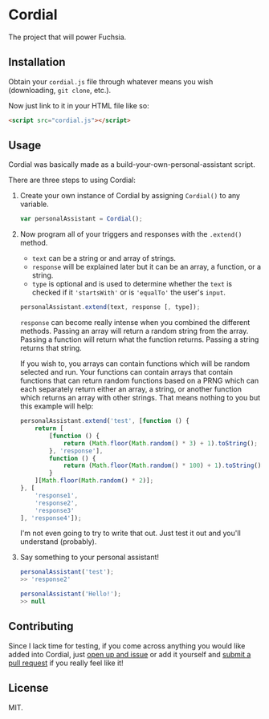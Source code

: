 # Cordial
The project that will power Fuchsia.

## Installation
Obtain your `cordial.js` file through whatever means you wish (downloading, `git clone`, etc.).

Now just link to it in your HTML file like so:

```html
<script src="cordial.js"></script>
```

## Usage
Cordial was basically made as a build-your-own-personal-assistant script.

There are three steps to using Cordial:

1.	Create your own instance of Cordial by assigning `Cordial()` to any variable.

	```javascript
	var personalAssistant = Cordial();
	```

2.	Now program all of your triggers and responses with the `.extend()` method.

	* `text` can be a string or and array of strings.
	* `response` will be explained later but it can be an array, a function, or a string.
	* `type` is optional and is used to determine whether the `text` is checked if it `'startsWith'` or is `'equalTo'` the user's `input`.

	```javascript
	personalAssistant.extend(text, response [, type]);
	```

	`response` can become really intense when you combined the different methods. Passing an array will return a random string from the array. Passing a function will return what the function returns. Passing a string returns that string.

	If you wish to, you arrays can contain functions which will be random selected and run. Your functions can contain arrays that contain functions that can return random functions based on a PRNG which can each separately return either an array, a string, or another function which returns an array with other strings. That means nothing to you but this example will help:

	```javascript
	personalAssistant.extend('test', [function () {
		return [
			[function () {
				return (Math.floor(Math.random() * 3) + 1).toString();
			}, 'response'],
			function () {
				return (Math.floor(Math.random() * 100) + 1).toString();
			}
		][Math.floor(Math.random() * 2)];
	}, [
		'response1',
		'response2',
		'response3'
	], 'response4']);
	```

	I'm not even going to try to write that out. Just test it out and you'll understand (probably).

3. Say something to your personal assistant!

	```javascript
	personalAssistant('test');
	>> 'response2'

	personalAssistant('Hello!');
	>> null
	```

## Contributing
Since I lack time for testing, if you come across anything you would like added into Cordial, just [open up and issue](https://github.com/Loquacious/Cordial/issues/new) or add it yourself and [submit a pull request](https://github.com/Loquacious/Cordial/compare) if you really feel like it!

## License
MIT.
